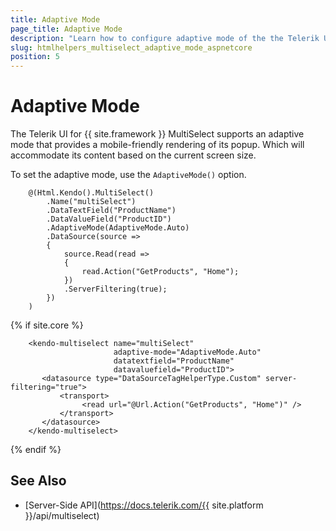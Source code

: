 ```yaml
---
title: Adaptive Mode
page_title: Adaptive Mode
description: "Learn how to configure adaptive mode of the the Telerik UI MultiSelect component for {{ site.framework }}."
slug: htmlhelpers_multiselect_adaptive_mode_aspnetcore
position: 5
---
```


# Adaptive Mode

The Telerik UI for {{ site.framework }} MultiSelect supports an adaptive mode that provides a mobile-friendly rendering of its popup. Which will accommodate its content based on the current screen size.

To set the adaptive mode, use the `AdaptiveMode()` option.

```HtmlHelper
    @(Html.Kendo().MultiSelect()
        .Name("multiSelect")
        .DataTextField("ProductName")
        .DataValueField("ProductID")
        .AdaptiveMode(AdaptiveMode.Auto)
        .DataSource(source =>
        {
            source.Read(read =>
            {
                read.Action("GetProducts", "Home");
            })
            .ServerFiltering(true);
        })
    )
```
{% if site.core %}
```TagHelper
    <kendo-multiselect name="multiSelect"
                       adaptive-mode="AdaptiveMode.Auto"
                       datatextfield="ProductName"
                       datavaluefield="ProductID">
       <datasource type="DataSourceTagHelperType.Custom" server-filtering="true">
           <transport>
                <read url="@Url.Action("GetProducts", "Home")" />
           </transport>
       </datasource>
    </kendo-multiselect>
```
{% endif %}

## See Also

* [Server-Side API](https://docs.telerik.com/{{ site.platform }}/api/multiselect)